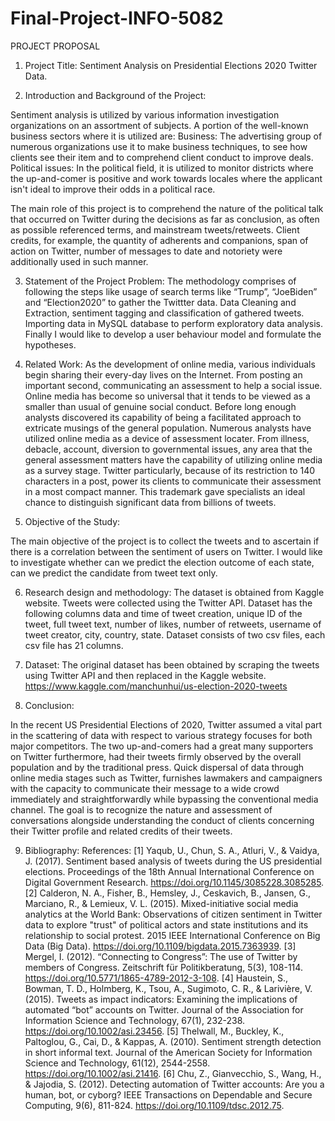 # Final-Project-INFO-5082

PROJECT PROPOSAL

1.	Project Title:
Sentiment Analysis on Presidential Elections 2020 Twitter Data.

2.	Introduction and Background of the Project:

Sentiment analysis is utilized by various information investigation organizations on an assortment of subjects. A portion of the well-known business sectors where it is   utilized are: 
Business: The advertising group of numerous organizations use it to make business techniques, to see how clients see their item and to comprehend client conduct to improve deals. 
Political issues: In the political field, it is utilized to monitor districts where the up-and-comer is positive and work towards locales where the applicant isn't ideal to improve their odds in a political race.    

The main role of this project is to comprehend the nature of the political talk that occurred on Twitter during the decisions as far as conclusion, as often as possible referenced terms, and mainstream tweets/retweets. Client credits, for example, the quantity of adherents and companions, span of action on Twitter, number of messages to date and notoriety were additionally used in such manner.

3.	Statement of the Project Problem:
The methodology comprises of following the steps like usage of search terms like “Trump”, “JoeBiden” and “Election2020” to gather the Twittter data. Data Cleaning and Extraction, sentiment tagging and classification of gathered tweets. Importing data in MySQL database to perform exploratory data analysis. Finally I would like to develop a user behaviour model and formulate the hypotheses.

4.	Related Work:
 As the development of online media, various individuals begin sharing their every-day lives on the Internet. From posting an important second, communicating an assessment to help a social issue. Online media has become so universal that it tends to be viewed as a smaller than usual of genuine social conduct. Before long enough analysts discovered its capability of being a facilitated approach to extricate musings of the general population. Numerous analysts have utilized online media as a device of assessment locater. From illness, debacle, account, diversion to governmental issues, any area that the general assessment matters have the capability of utilizing online media as a survey stage. Twitter particularly, because of its restriction to 140 characters in a post, power its clients to communicate their assessment in a most compact manner. This trademark gave specialists an ideal chance to distinguish significant data from billions of tweets.

5.	Objective of the Study:

The main objective of the project is to collect the tweets and to ascertain if there is a correlation between the sentiment of users on Twitter. I would like to investigate whether can we predict the election outcome of each state, can we predict the candidate from tweet text only.


6.	Research design and methodology:
The dataset is obtained from Kaggle website. Tweets were collected using the Twitter API. Dataset has the following columns data and time of tweet creation, unique ID of the tweet, full tweet text, number of likes, number of retweets, username of tweet creator, city, country, state.
Dataset consists of two csv files, each csv file has 21 columns.

7.	Dataset:
The original dataset has been obtained by scraping the tweets using Twitter API and then replaced in the Kaggle       website.
        https://www.kaggle.com/manchunhui/us-election-2020-tweets

8.	Conclusion:

In the recent  US Presidential Elections of 2020, Twitter assumed a vital part in the scattering of data with respect to various strategy focuses for both major competitors. The two up-and-comers had a great many supporters on Twitter furthermore, had their tweets firmly observed by the overall population and by the traditional press. 
Quick dispersal of data through online media stages such as Twitter, furnishes lawmakers and campaigners with the capacity to communicate their message to a wide crowd immediately and straightforwardly while bypassing the conventional media channel. The goal is to recognize the nature and assessment of conversations alongside understanding the conduct of clients concerning their Twitter profile and related credits of their tweets.
 
 9. Bibliography:
    References:
 [1] Yaqub, U., Chun, S. A., Atluri, V., & Vaidya, J. (2017). Sentiment based analysis of tweets during the US   presidential    elections. Proceedings of the 18th Annual International Conference on Digital Government Research. https://doi.org/10.1145/3085228.3085285.
[2] Calderon, N. A., Fisher, B., Hemsley, J., Ceskavich, B., Jansen, G., Marciano, R., & Lemieux, V. L. (2015). Mixed-initiative social media analytics at the World Bank: Observations of citizen sentiment in Twitter data to explore "trust" of political actors and state institutions and its relationship to social protest. 2015 IEEE International Conference on Big Data (Big Data). https://doi.org/10.1109/bigdata.2015.7363939.
[3] Mergel, I. (2012). “Connecting to Congress”: The use of Twitter by members of Congress. Zeitschrift für Politikberatung, 5(3), 108-114. https://doi.org/10.5771/1865-4789-2012-3-108.
[4] Haustein, S., Bowman, T. D., Holmberg, K., Tsou, A., Sugimoto, C. R., & Larivière, V. (2015). Tweets as impact indicators: Examining the implications of automated “bot” accounts on Twitter. Journal of the Association for Information Science and Technology, 67(1), 232-238. https://doi.org/10.1002/asi.23456.
[5] Thelwall, M., Buckley, K., Paltoglou, G., Cai, D., & Kappas, A. (2010). Sentiment strength detection in short informal text. Journal of the American Society for Information Science and Technology, 61(12), 2544-2558. https://doi.org/10.1002/asi.21416.
[6] Chu, Z., Gianvecchio, S., Wang, H., & Jajodia, S. (2012). Detecting automation of Twitter accounts: Are you a human, bot, or cyborg? IEEE Transactions on Dependable and Secure Computing, 9(6), 811-824. https://doi.org/10.1109/tdsc.2012.75.





